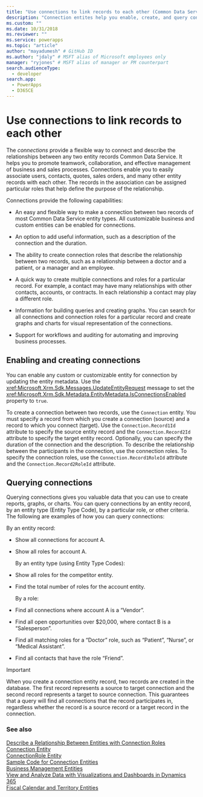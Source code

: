 ```yaml
---
title: "Use connections to link records to each other (Common Data Service) | Microsoft Docs" # Intent and product brand in a unique string of 43-59 chars including spaces
description: "Connection entites help you enable, create, and query connections." # 115-145 characters including spaces. This abstract displays in the search result.
ms.custom: ""
ms.date: 10/31/2018
ms.reviewer: ""
ms.service: powerapps
ms.topic: "article"
author: "mayadumesh" # GitHub ID
ms.author: "jdaly" # MSFT alias of Microsoft employees only
manager: "ryjones" # MSFT alias of manager or PM counterpart
search.audienceType: 
  - developer
search.app: 
  - PowerApps
  - D365CE
---
```

# Use connections to link records to each other

The *connections* provide a flexible way to connect and describe the relationships between any two entity records Common Data Service. It helps you to promote teamwork, collaboration, and effective management of business and sales processes. Connections enable you to easily associate users, contacts, quotes, sales orders, and many other entity records with each other. The records in the association can be assigned particular roles that help define the purpose of the relationship.  
  
 Connections provide the following capabilities:  
  
- An easy and flexible way to make a connection between two records of most Common Data Service entity types. All customizable business and custom entities can be enabled for connections.  
  
- An option to add useful information, such as a description of the connection and the duration.  
  
- The ability to create connection roles that describe the relationship between two records, such as a relationship between a doctor and a patient, or a manager and an employee.  
  
- A quick way to create multiple connections and roles for a particular record. For example, a contact may have many relationships with other contacts, accounts, or contracts. In each relationship a contact may play a different role.  
  
- Information for building queries and creating graphs. You can search for all connections and connection roles for a particular record and create graphs and charts for visual representation of the connections.  
  
- Support for workflows and auditing for automating and improving business processes.  
  
## Enabling and creating connections  
 You can enable any custom or customizable entity for connection by updating the entity metadata. Use the <xref:Microsoft.Xrm.Sdk.Messages.UpdateEntityRequest> message to set the <xref:Microsoft.Xrm.Sdk.Metadata.EntityMetadata.IsConnectionsEnabled> property to `true`.  
  
 To create a connection between two records, use the `Connection` entity. You must specify a record from which you create a connection (source) and a record to which you connect (target). Use the `Connection.Record1Id` attribute to specify the source entity record and the `Connection.Record2Id` attribute to specify the target entity record. Optionally, you can specify the duration of the connection and the description. To describe the relationship between the participants in the connection, use the connection roles. To specify the connection roles, use the `Connection.Record1RoleId` attribute and the `Connection.Record2RoleId` attribute.  
  
## Querying connections  
 Querying connections gives you valuable data that you can use to create reports, graphs, or charts. You can query connections by an entity record, by an entity type (Entity Type Code), by a particular role, or other criteria. The following are examples of how you can query connections:  
  
 By an entity record:  
  
- Show all connections for account A.  
  
- Show all roles for account A.  
  
  By an entity type (using Entity Type Codes):  
  
- Show all roles for the competitor entity.  
  
- Find the total number of roles for the account entity.  
  
  By a role:  
  
- Find all connections where account A is a “Vendor”.  
  
- Find all open opportunities over $20,000, where contact B is a “Salesperson”.  
  
- Find all matching roles for a “Doctor” role, such as “Patient”, “Nurse”, or “Medical Assistant”.  
  
- Find all contacts that have the role “Friend”.  
  
> [!IMPORTANT]
>  When you create a connection entity record, two records are created in the database. The first record represents a source to target connection and the second record represents a target to source connection. This guarantees that a query will find all connections that the record participates in, regardless whether the record is a source record or a target record in the connection.  
  
### See also  
 [Describe a Relationship Between Entities with Connection Roles](describe-relationship-entities-connection-roles.md)   
 [Connection Entity](/reference/entities/connection.md)   
 [ConnectionRole Entity](/reference/entities/connectionrole.md)   
 [Sample Code for Connection Entities](/dynamics365/customer-engagement/developer/sample-code-connection-entities)   
 [Business Management Entities](/dynamics365/customer-engagement/developer/business-management-entities)   
 [View and Analyze Data with Visualizations and Dashboards in Dynamics 365](/dynamics365/customer-engagement/developer/customize-dev/customize-visualizations-dashboards)   
 [Fiscal Calendar and Territory Entities](/dynamics365/customer-engagement/developer/fiscal-calendar-and-territory-entities)